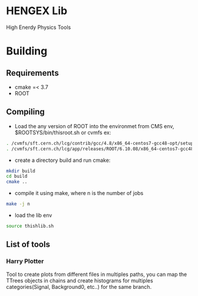 # HENGEX Lib

High Enerdy Physics Tools 

# Building 
## Requirements
* cmake =< 3.7
* ROOT

## Compiling
* Load the any version of ROOT into the environmet from CMS env, $ROOTSYS/bin/thisroot.sh or cvmfs ex:
``` sh
. /cvmfs/sft.cern.ch/lcg/contrib/gcc/4.8/x86_64-centos7-gcc48-opt/setup.sh
. /cvmfs/sft.cern.ch/lcg/app/releases/ROOT/6.10.08/x86_64-centos7-gcc48-opt/root/bin/thisroot.sh
```
* create a directory build and run cmake:
``` sh
mkdir build
cd build
cmake ..
```
* compile it using make, where n is the number of jobs
``` sh
make -j n
```
* load the lib env 
``` sh
source thishlib.sh
```

## List of tools

### Harry Plotter
Tool to create plots from different files in multiples paths,
you can map the TTrees objects in chains and create histograms for multiples categories(Signal, Background0, etc..)
for the same branch.
